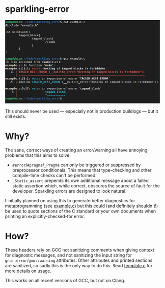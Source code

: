 # sparkling-error
 ![An example of an error generated with sparkling-error](/assets/sparkling_error.png)
 
 This should never be used — especially not in production buildlogs — but it still exists.
# Why?
The sane, correct ways of creating an error/warning all have annoying problems that this aims to solve:
* `#error`/`#pragma`/`_Pragma` can only be triggered or suppressed by preprocessor conditionals. This means that type-checking and other compile-time checks can't be performed.
* `_Static_assert` prepends its own additional message about a failed static assertion which, while correct, obscures the source of fault for the developer. Sparkling errors are designed to look natural.

I initially planned on using this to generate better diagnostics for metaprogramming (see [example.c](example.c)) but this could (and definitely shouldn't!) be used to quote sections of the C standard or your own documents when printing an explicitly-checked-for error.
# How?
These headers rely on GCC not sanitizing comments when giving context for diagnostic messages, and not sanitizing the input string for `gnu::error`/`gnu::warning` attributes. Other attributes and printed sections are sanitized, so sadly this is the only way to do this. Read [template.c](template.c) for more details on usage.

This works on all recent versions of GCC, but not on Clang.
